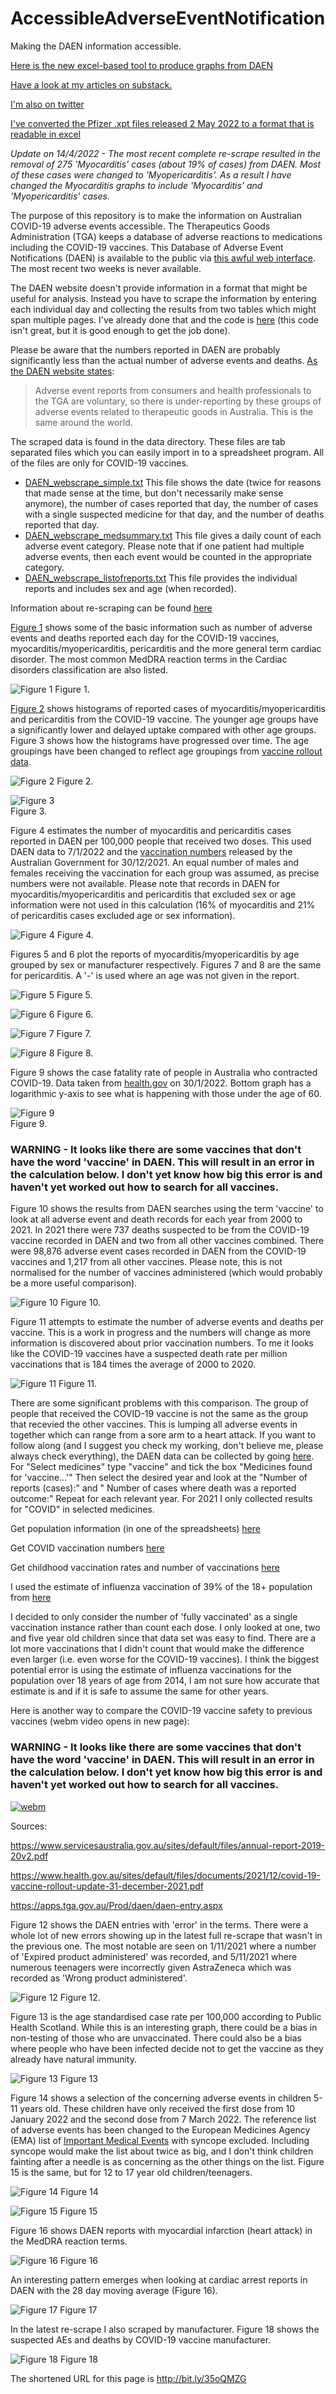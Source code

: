 # AccessibleAdverseEventNotification
Making the DAEN information accessible.

[Here is the new excel-based tool to produce graphs from DAEN](https://github.com/AccAEN/AccessibleAdverseEventNotification/blob/main/data/AccAEN_pivot_table.md)

[Have a look at my articles on substack.](https://accaen.substack.com/p/south-australian-ambulance-service)

[I'm also on twitter](https://twitter.com/AccAEN)

[I've converted the Pfizer .xpt files released 2 May 2022 to a format that is readable in excel](https://github.com/AccAEN/AccessibleAdverseEventNotification/tree/main/pf)

*Update on 14/4/2022 - The most recent complete re-scrape resulted in the removal of 275 'Myocarditis' cases (about 19% of cases) from DAEN. Most of these cases were changed to 'Myopericarditis'. As a result I have changed the Myocarditis graphs to include 'Myocarditis' and 'Myopericarditis' cases.*

The purpose of this repository is to make the information on Australian COVID-19 adverse events accessible. The Therapeutics Goods Administration (TGA) keeps a database of adverse reactions to medications including the COVID-19 vaccines. This Database of Adverse Event Notifications (DAEN) is available to the public via [this awful web interface](https://apps.tga.gov.au/PROD/DAEN/daen-entry.aspx). The most recent two weeks is never available.

The DAEN website doesn't provide information in a format that might be useful for analysis. Instead you have to scrape the information by entering each individual day and collecting the results from two tables which might span multiple pages. I've already done that and the code is [here](code/DAEN_scrape.py) (this code isn't great, but it is good enough to get the job done).

Please be aware that the numbers reported in DAEN are probably significantly less than the actual number of adverse events and deaths. [As the DAEN website states](https://www.tga.gov.au/about-daen-medicines):
> Adverse event reports from consumers and health professionals to the TGA are voluntary, so there is under-reporting by these groups of adverse events related to therapeutic goods in Australia. This is the same around the world.

The scraped data is found in the data directory. These files are tab separated files which you can easily import in to a spreadsheet program. All of the files are only for COVID-19 vaccines.
- [DAEN_webscrape_simple.txt](data/DAEN_webscrape_simple.txt) This file shows the date (twice for reasons that made sense at the time, but don't necessarily make sense anymore), the number of cases reported that day, the number of cases with a single suspected medicine for that day, and the number of deaths reported that day.
- [DAEN_webscrape_medsummary.txt](data/DAEN_webscrape_medsummary.txt) This file gives a daily count of each adverse event category. Please note that if one patient had multiple adverse events, then each event would be counted in the appropriate category.
- [DAEN_webscrape_listofreports.txt](data/DAEN_webscrape_listofreports.txt) This file provides the individual reports and includes sex and age (when recorded).

Information about re-scraping can be found [here](https://github.com/AccAEN/AccessibleAdverseEventNotification/tree/main/data)

[Figure 1](graphs/DAEN%20cases.png) shows some of the basic information such as number of adverse events and deaths reported each day for the COVID-19 vaccines, myocarditis/myopericarditis, pericarditis and the more general term cardiac disorder. The most common MedDRA reaction terms in the Cardiac disorders classification are also listed.

![Figure 1](graphs/DAEN%20cases.png)
Figure 1.

[Figure 2](graphs/DAEN%20histogram%20myocarditis%20age.png) shows histograms of reported cases of myocarditis/myopericarditis and pericarditis from the COVID-19 vaccine. The younger age groups have a significantly lower and delayed uptake compared with other age groups. Figure 3 shows how the histograms have progressed over time. The age groupings have been changed to reflect age groupings from [vaccine rollout data](https://www.health.gov.au/resources/collections/covid-19-vaccination-daily-rollout-update).

![Figure 2](graphs/DAEN%20histogram%20myocarditis%20age.png)
Figure 2.

![Figure 3](graphs/DAEN_histogram_xcarditis_age.gif)  
Figure 3.

Figure 4 estimates the number of myocarditis and pericarditis cases reported in DAEN per 100,000 people that received two doses. This used DAEN data to 7/1/2022 and the [vaccination numbers](https://www.health.gov.au/resources/collections/covid-19-vaccination-daily-rollout-update) released by the Australian Government for 30/12/2021. An equal number of males and females receiving the vaccination for each group was assumed, as precise numbers were not available. Please note that records in DAEN for myocarditis/myopericarditis and pericarditis that excluded sex or age information were not used in this calculation (16% of myocarditis and 21% of pericarditis cases excluded age or sex information).

![Figure 4](graphs/DAEN%20myocarditis%20per%20100000.png)
Figure 4.

Figures 5 and 6 plot the reports of myocarditis/myopericarditis by age grouped by sex or manufacturer respectively. Figures 7 and 8 are the same for pericarditis. A '-' is used where an age was not given in the report.

![Figure 5](graphs/DAEN%20myocarditis%20cases%20age.png)
Figure 5.

![Figure 6](graphs/DAEN%20myocarditis%20cases%20manufacturer.png)
Figure 6.

![Figure 7](graphs/DAEN%20pericarditis%20cases%20age.png)
Figure 7.

![Figure 8](graphs/DAEN%20pericarditis%20cases%20manufacturer.png)
Figure 8.


Figure 9 shows the case fatality rate of people in Australia who contracted COVID-19. Data taken from [health.gov](https://www.health.gov.au/news/health-alerts/novel-coronavirus-2019-ncov-health-alert/coronavirus-covid-19-case-numbers-and-statistics#cases-and-deaths-by-age-and-sex) on 30/1/2022. Bottom graph has a logarithmic y-axis to see what is happening with those under the age of 60.

![Figure 9](graphs/Case%20fatality%20rate%20with%20COVID-19.png)  
Figure 9.

### WARNING - It looks like there are some vaccines that don't have the word 'vaccine' in DAEN. This will result in an error in the calculation below. I don't yet know how big this error is and haven't yet worked out how to search for all vaccines.

Figure 10 shows the results from DAEN searches using the term 'vaccine' to look at all adverse event and death records for each year from 2000 to 2021. In 2021 there were 737 deaths suspected to be from the COVID-19 vaccine recorded in DAEN and two from all other vaccines combined. There were 98,876 adverse event cases recorded in DAEN from the COVID-19 vaccines and 1,217 from all other vaccines. Please note, this is not normalised for the number of vaccines administered (which would probably be a more useful comparison).

![Figure 10](graphs/DAEN%202000-2021.png)
Figure 10.

Figure 11 attempts to estimate the number of adverse events and deaths per vaccine. This is a work in progress and the numbers will change as more information is discovered about prior vaccination numbers. To me it looks like the COVID-19 vaccines have a suspected death rate per million vaccinations that is 184 times the average of 2000 to 2020.

![Figure 11](graphs/DAEN%202000-2021%20rate%20per%20million.png)
Figure 11.

There are some significant problems with this comparison. The group of people that received the COVID-19 vaccine is not the same as the group that recevied the other vaccines. This is lumping all adverse events in together which can range from a sore arm to a heart attack. If you want to follow along (and I suggest you check my working, don't believe me, please always check everything), the DAEN data can be collected by going [here](https://apps.tga.gov.au/Prod/daen/daen-entry.aspx). For "Select medicines" type "vaccine" and tick the box "Medicines found for 'vaccine…'"
Then select the desired year and look at the "Number of reports (cases):" and " Number of cases where death was a reported outcome:"
Repeat for each relevant year. For 2021 I only collected results for "COVID" in selected medicines.

Get population information (in one of the spreadsheets) [here](https://www.abs.gov.au/statistics/people/population/national-state-and-territory-population/jun-2021)

Get COVID vaccination numbers [here](https://www.health.gov.au/resources/publications/covid-19-vaccine-rollout-update-31-december-2021)

Get childhood vaccination rates and number of vaccinations [here](https://www.health.gov.au/health-topics/immunisation/childhood-immunisation-coverage/current-coverage-data-tables-for-all-children)

I used the estimate of influenza vaccination of 39% of the 18+ population from [here](https://www.health.gov.au/sites/default/files/report-newspoll-flu-vaccinations-survey-jun-2014.pdf)

I decided to only consider the number of 'fully vaccinated' as a single vaccination instance rather than count each dose. I only looked at one, two and five year old children since that data set was easy to find. There are a lot more vaccinations that I didn't count that would make the difference even larger (i.e. even worse for the COVID-19 vaccines). I think the biggest potential error is using the estimate of influenza vaccinations for the population over 18 years of age from 2014, I am not sure how accurate that estimate is and if it is safe to assume the same for other years.

Here is another way to compare the COVID-19 vaccine safety to previous vaccines (webm video opens in new page):

### WARNING - It looks like there are some vaccines that don't have the word 'vaccine' in DAEN. This will result in an error in the calculation below. I don't yet know how big this error is and haven't yet worked out how to search for all vaccines.

[![webm](graphs/playwebm.png)](https://htmlpreview.github.io/?https://github.com/AccAEN/AccessibleAdverseEventNotification/blob/main/graphs/playwebm.html)

Sources:

https://www.servicesaustralia.gov.au/sites/default/files/annual-report-2019-20v2.pdf

https://www.health.gov.au/sites/default/files/documents/2021/12/covid-19-vaccine-rollout-update-31-december-2021.pdf

https://apps.tga.gov.au/Prod/daen/daen-entry.aspx

Figure 12 shows the DAEN entries with 'error' in the terms. There were a whole lot of new errors showing up in the latest full re-scrape that wasn't in the previous one. The most notable are seen on 1/11/2021 where a number of 'Expired product administered' was recorded, and 5/11/2021 where numerous teenagers were incorrectly given AstraZeneca which was recorded as 'Wrong product administered'.

![Figure 12](graphs/DAEN%20error%20reported.png)
Figure 12.

Figure 13 is the age standardised case rate per 100,000 according to Public Health Scotland. While this is an interesting graph, there could be a bias in non-testing of those who are unvaccinated. There could also be a bias where people who have been infected decide not to get the vaccine as they already have natural immunity.

![Figure 13](graphs/Scottish%20age%20standardised%20case%20rate.png)
Figure 13

Figure 14 shows a selection of the concerning adverse events in children 5-11 years old. These children have only received the first dose from 10 January 2022 and the second dose from 7 March 2022. The reference list of adverse events has been changed to the European Medicines Agency (EMA) list of [Important Medical Events](https://www.ema.europa.eu/en/documents/other/meddra-important-medical-event-terms-list-version-250_en.xlsx) with syncope excluded. Including syncope would make the list about twice as big, and I don't think children fainting after a needle is as concerning as the other things on the list. Figure 15 is the same, but for 12 to 17 year old children/teenagers.

![Figure 14](graphs/DAEN%20IMEs%205-11yo.png)
Figure 14

![Figure 15](graphs/DAEN%20IMEs%2012-17yo.png)
Figure 15

Figure 16 shows DAEN reports with myocardial infarction (heart attack) in the MedDRA reaction terms.

![Figure 16](graphs/DAEN%20myocardial%20infarction.png)
Figure 16

An interesting pattern emerges when looking at cardiac arrest reports in DAEN with the 28 day moving average (Figure 16). 

![Figure 17](graphs/DAEN%20cardiac%20arrest.png)
Figure 17

In the latest re-scrape I also scraped by manufacturer. Figure 18 shows the suspected AEs and deaths by COVID-19 vaccine manufacturer.

![Figure 18](graphs/DAEN%20cases%20by%20manufacturer.png)
Figure 18


The shortened URL for this page is http://bit.ly/35oQMZG
